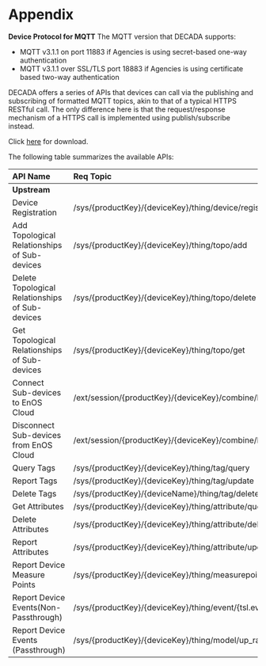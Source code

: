 # Appendix

**Device Protocol for MQTT**
The MQTT version that DECADA supports:
- MQTT v3.1.1 on port 11883 if Agencies is using secret-based one-way authentication
- MQTT v3.1.1 over SSL/TLS port 18883 if Agencies is using certificate based two-way authentication

DECADA offers a series of APIs that devices can call via the publishing and subscribing of formatted MQTT topics, akin to that of a typical HTTPS RESTful call. The only difference here is that the request/response mechanism of a HTTPS call is implemented using publish/subscribe instead.




Click [here](./downloads/Appendix.pdf':ignore') for download.




The following table summarizes the available APIs:

| API Name                          | Req Topic                           | Reply Topic                                                    |
|:----------------------------------|:------------------------------------|:---------------------------------------------------------------|
| **Upstream**                                                                                                                            |
| Device Registration               | /sys/{productKey}/{deviceKey}/thing/device/register   | /sys/{productKey}/{deviceKey}/thing/device/register_reply   |
| Add Topological Relationships of Sub-devices  | /sys/{productKey}/{deviceKey}/thing/topo/add    | /sys/{productKey}/{deviceKey}/thing/topo/add_reply    |
| Delete Topological Relationships of Sub-devices  | /sys/{productKey}/{deviceKey}/thing/topo/delete    | /sys/{productKey}/{deviceKey}/thing/topo delete_reply |
| Get Topological Relationships of Sub-devices     | /sys/{productKey}/{deviceKey}/thing/topo/get          | /sys/{productKey}/{deviceKey}/thing/topo/get_reply          |
| Connect Sub-devices to EnOS Cloud                | /ext/session/{productKey}/{deviceKey}/combine/login   | /ext/session/{productKey}/{deviceKey}/combine login_reply   |
| Disconnect Sub-devices from EnOS Cloud           | /ext/session/{productKey}/{deviceKey}/combine/logout  | /ext/session/{productKey}/{deviceKey}/combine/logout_reply  |
| Query Tags                                       | /sys/{productKey}/{deviceKey}/thing/tag/query         | /sys/{productKey}/{deviceKey}/thing/tag/query_reply         |
| Report Tags                                      | /sys/{productKey}/{deviceKey}/thing/tag/update        | /sys/{productKey}/{deviceKey}/thing/tag/update_reply        |
| Delete Tags                                      | /sys/{productKey}/{deviceName}/thing/tag/delete       | /sys/{productKey}/{deviceName}/thing/tag/delete_reply       |
| Get Attributes                                   | /sys/{productKey}/{deviceKey}/thing/attribute/query   | /sys/{productKey}/{deviceKey}/thing/attribute/query_reply   |
| Delete Attributes                        | /sys/{productKey}/{deviceKey}/thing/attribute/delete                   | /sys/{productKey}/{deviceKey}/thing/attribute/delete_reply                   |
| Report Attributes                        | /sys/{productKey}/{deviceKey}/thing/attribute/update                   | /sys/{productKey}/{deviceKey}/thing/attribute/update_reply                   |
| Report Device Measure Points             | /sys/{productKey}/{deviceKey}/thing/measurepoint/post                  | /sys/{productKey}/{deviceKey}/thing/measurepoint/post_reply                  |
| Report Device Events​ (Non-Passthrough)  | /sys/{productKey}/{deviceKey}/thing/event/{tsl.event.identifier}/post  | /sys/{productKey}/{deviceKey}/thing/event/{tsl.event.identifier}/post_reply  |
| Report Device Events​ (Passthrough)      | /sys/{productKey}/{deviceKey}/thing/model/up_raw                       | /sys/{productKey}/{deviceKey}/thing/model/up_raw_reply                       |






